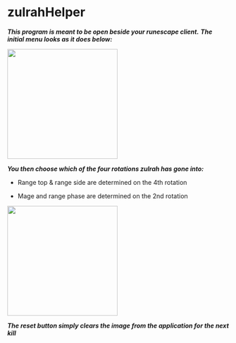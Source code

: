 # zulrahHelper

 ***This program is meant to be open beside your runescape client.***
 ***The initial menu looks as it does below:***

<img src="https://imgur.com/piarPb6.png" width="250">

***You then choose which of the four rotations zulrah has gone into:***

- Range top & range side are determined on the 4th rotation

- Mage and range phase are determined on the 2nd rotation

<img src="https://imgur.com/2zK0Jg2.png" width="250">

***The reset button simply clears the image from the application for the next kill***
